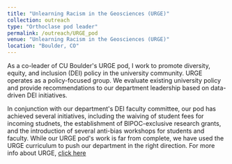 ```yaml
---
title: "Unlearning Racism in the Geosciences (URGE)"
collection: outreach
type: "Orthoclase pod leader"
permalink: /outreach/URGE_pod
venue: "Unlearning Racism in the Geosciences (URGE)"
location: "Boulder, CO"
---
```


As a co-leader of CU Boulder's URGE pod, I work to promote diversity, equity, and inclusion (DEI) policy in the university community.
URGE operates as a policy-focused group. We evaluate existing university policy and provide recommendations to our department leadership
based on data-driven DEI initiatives.

In conjunction with our department's DEI faculty committee, our pod has achieved several initiatives, including the waiving of student fees for incoming studnets, the establishment of BIPOC-exclusive research grants, and the introduction of several anti-bias workshops for students and faculty. While our URGE pod's work is far from complete, we have used the URGE curriculum to push our department in the right direction. For more info about URGE, <a href="https://urgeoscience.org/"> click here</a>
